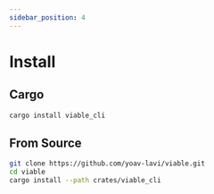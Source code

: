 ```yaml
---
sidebar_position: 4
---
```


# Install

## Cargo

```sh
cargo install viable_cli
```

## From Source

```sh
git clone https://github.com/yoav-lavi/viable.git
cd viable
cargo install --path crates/viable_cli
```